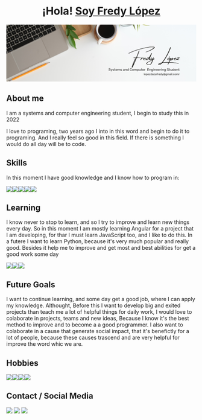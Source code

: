 <h1 style="text-align: center">¡Hola! <a href="https://www.linkedin.com/in/fredy-oswaldo-lopez-daza/">Soy Fredy López</a></h1>
<img src="img/bannerFredy.png">
<h2>About me</h2>
  <p>I am a systems and computer engineering student, I begin to study this in 2022</p>
  <p>I love to programing, two years ago I into in this word and begin to do it to programing. And I really feel so good in this field. If there is something I would do all day will be to code. </p>
<h2>Skills</h2>
  <p>In this moment I have good knowledge and I know how to program in:</p>
  <div style="display:flex">
    <img src="https://img.shields.io/badge/Java-ED8B00?style=for-the-badge&logo=openjdk&logoColor=white">
    <img src="https://img.shields.io/badge/HTML5-E34F26?style=for-the-badge&logo=HTML5&logoColor=white">
    <img src="https://img.shields.io/badge/CSS3-1572B6?style=for-the-badge&logo=css3&logoColor=white">
    <img src="https://img.shields.io/badge/git-F05032?style=for-the-badge&logo=git&logoColor=white">
    <img src="https://img.shields.io/badge/SpringBoot-6DB33F?style=for-the-badge&logo=Spring&logoColor=white">
  </div>
<h2>Learning</h2>
  <p>I know never to stop to learn, and so I try to improve and learn new things every day. So in this moment I am mostly learning Angular for a project that I am developing, for thar I must learn JavaScript too, and I like to do this. In a futere I want to learn Python, because it's very much popular and really good. Besides it help me to improve and get most and best abilities for get a good work some day</p>
  <div style="display:flex">
    <img src="https://shields.io/badge/JavaScript-F7DF1E?style=for-the-badge&logo=JavaScript&logoColor=000">
    <img src="https://shields.io/badge/Angular-DD1B16?logo=Angular&style=for-the-badge&logoColor=FFF">
    <img src="https://img.shields.io/badge/python-3670A0?style=for-the-badge&logo=python&logoColor=ffdd54">
  </div>
<h2>Future Goals</h2>
<p>I want to continue learning, and some day get a good job, where I can apply my knowledge. Althought, Before this I want to develop big and exited projects than teach me a lot of helpful things for daily work, I would love to colaborate in projects, teams and new ideas, Because I know it's the best method to improve and to become a a good programmer. I also want to colaborate in a cause that generate social impact, that it's benefictly for a lot of people, because these causes trascend and are very helpful for improve the word whic we are.</p>
<h2>Hobbies</h2>
  <div style="display:flex">
    <img src="https://img.shields.io/badge/%E2%9A%BDplay-soccer-green?style=for-the-badge">
    <img src="https://img.shields.io/badge/%F0%9F%95%AEbooks-read-00B274?style=for-the-badge">
    <img src="https://img.shields.io/badge/%F0%9F%96%8C%EF%B8%8FPAINT-DRAWING-352A71?style=for-the-badge">
    <img src="https://img.shields.io/badge/%F0%9F%92%AA%F0%9F%8F%BBWORK-OUT-15BFFF?style=for-the-badge">
  </div>
<h2>Contact / Social Media</h2>
<a href="https://www.linkedin.com/in/fredy-oswaldo-lopez-daza/"><img src="https://img.shields.io/badge/LinkedIn-0077B5?style=for-the-badge&logo=linkedin&logoColor=white"></a>
<a href="mailto:lopezdazafredy@gmail.com"><img src="https://img.shields.io/badge/Gmail-D14836?style=for-the-badge&logo=gmail&logoColor=white"></a>
<a href="https://github.com/fredylopez01/"><img src="https://img.shields.io/badge/GitHub-181717?style=for-the-badge&logo=github&logoColor=white"></a>
